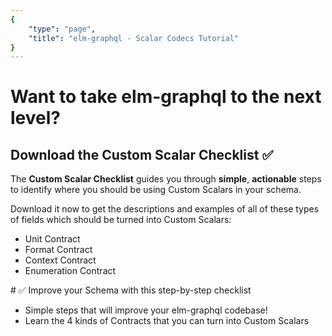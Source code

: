 ```yaml
---
{
    "type": "page",
    "title": "elm-graphql - Scalar Codecs Tutorial"
}
---
```


<vimeo id="329690102" />

# Want to take elm-graphql to the next level?

## Download the Custom Scalar Checklist ✅

The **Custom Scalar Checklist** guides you through **simple**, **actionable** steps to identify where you should be using Custom Scalars in your schema.

Download it now to get the descriptions and examples of all of these types of fields which should be turned into Custom Scalars:

- Unit Contract
- Format Contract
- Context Contract
- Enumeration Contract

<signup buttontext="Download the checklist" formid="573190762">
# ✅ Improve your Schema with this step-by-step checklist

- Simple steps that will improve your elm-graphql codebase!
- Learn the 4 kinds of Contracts that you can turn into Custom Scalars
</signup>
